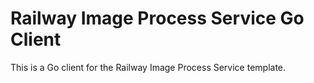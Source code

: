 # Railway Image Process Service Go Client

This is a Go client for the Railway Image Process Service template.
